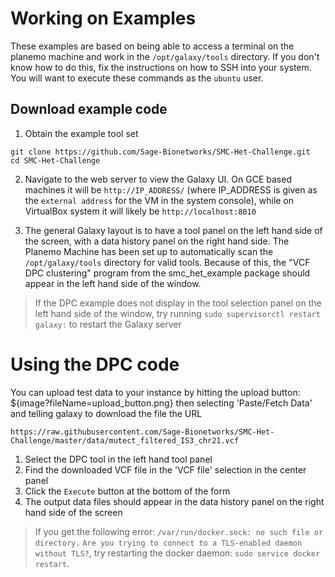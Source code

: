 

Working on Examples
===================

These examples are based on being able to access a terminal on the planemo machine and work in the `/opt/galaxy/tools` directory. If you don't know how to do this, fix the instructions on how to SSH into your system. You will want to execute these commands as the `ubuntu` user.

Download example code
---------------------

1. Obtain the example tool set
```
git clone https://github.com/Sage-Bionetworks/SMC-Het-Challenge.git
cd SMC-Het-Challenge
```

2. Navigate to the web server to view the Galaxy UI. On GCE based machines it will
be `http://IP_ADDRESS/` (where IP_ADDRESS is given as the `external address` for the VM in the system console), while on VirtualBox system it will likely be `http://localhost:8010`

3. The general Galaxy layout is to have a tool panel on the left hand side of the screen, with a data history panel on the right hand side. The Planemo Machine has been set up to automatically scan the `/opt/galaxy/tools` directory for valid tools. Because of this, the "VCF DPC clustering" program from the smc\_het\_example package should appear in the left hand side of the window.

> If the DPC example does not display in the tool selection panel on the left hand side of the window, try running `sudo supervisorctl restart galaxy:` to restart the Galaxy server



Using the DPC code
==================

You can upload test data to your instance by hitting the upload button: ${image?fileName=upload_button.png}
then selecting 'Paste/Fetch Data' and telling galaxy to download the file the URL
```
https://raw.githubusercontent.com/Sage-Bionetworks/SMC-Het-Challenge/master/data/mutect_filtered_IS3_chr21.vcf
```

1. Select the DPC tool in the left hand tool panel
2. Find the downloaded VCF file in the 'VCF file' selection in the center panel
3. Click the `Execute` button at the bottom of the form
4. The output data files should appear in the data history panel on the right hand side of the screen

> If you get the following error: `/var/run/docker.sock: no such file or directory.` `Are you trying to connect to a TLS-enabled daemon without TLS?`, try restarting the docker daemon: `sudo service docker restart`.
